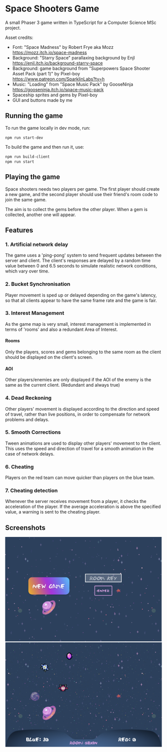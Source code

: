 # Space Shooters Game
A small Phaser 3 game written in TypeScript for a Computer Science MSc project.

Asset credits:
* Font: "Space Madness" by Robert Frye aka Mozz https://mozz.itch.io/space-madness
* Background: "Starry Space" parallaxing background by Enjl https://enjl.itch.io/background-starry-space
* Background: game background from "Superpowers Space Shooter Asset Pack (part 1)" by Pixel-boy https://www.patreon.com/SparklinLabs?ty=h
* Music: "Loading" from  "Space Music Pack" by GooseNinja https://gooseninja.itch.io/space-music-pack
* Spaceship sprites and gems by Pixel-boy
* GUI and buttons made by me

## Running the game
To run the game locally in dev mode, run:
```
npm run start-dev
```

To build the game and then run it, use:
```
npm run build-client
npm run start
```

## Playing the game
Space shooters needs two players per game. The first player should create a new game, and the second player should use their friend's room code to join the same game.

The aim is to collect the gems before the other player. When a gem is collected, another one will appear.

## Features
### 1. Artificial network delay
The game uses a 'ping-pong' system to send frequent updates between the server and client. The client's responses are delayed by a random time value between 0 and 6.5 seconds to simulate realistic network conditions, which vary over time.

### 2. Bucket Synchronisation
Player movement is sped up or delayed depending on the game's latency, so that all clients appear to have the same frame rate and the game is fair.

### 3. Interest Management
As the game map is very small, interest management is implemented in terms of 'rooms' and also a redundant Area of Interest.
#### Rooms
Only the players, scores and gems belonging to the same room as the client should be displayed on the client's screen.

#### AOI
Other players/enemies are only displayed if the AOI of the enemy is the same as the current client. (Redundant and always true)

### 4. Dead Reckoning
Other players' movement is displayed according to the direction and speed of travel, rather than live positions, in order to compensate for network problems and delays.

### 5. Smooth Corrections
Tween animations are used to display other players' movement to the client. This uses the speed and direction of travel for a smooth animation in the case of network delays.

### 6. Cheating
Players on the red team can move quicker than players on the blue team.

### 7. Cheating detection
Whenever the server receives movement from a player, it checks the acceleration of the player. If the average acceleration is above the specified value, a warning is sent to the cheating player.

## Screenshots
![Main Screen](dist/assets/demo/main_screen.png?raw=true "Main Screen")
![Gameplay](dist/assets/demo/gameplay.png?raw=true "Gameplay")
